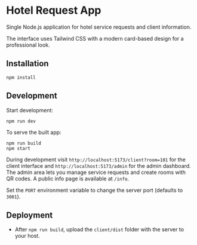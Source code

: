 # Hotel Request App

Single Node.js application for hotel service requests and client information.

The interface uses Tailwind CSS with a modern card-based design for a professional look.

## Installation

```
npm install
```

## Development

Start development:
```
npm run dev
```

To serve the built app:
```
npm run build
npm start
```

During development visit `http://localhost:5173/client?room=101` for the client interface and `http://localhost:5173/admin` for the admin dashboard. The admin area lets you manage service requests and create rooms with QR codes. A public info page is available at `/info`.

Set the `PORT` environment variable to change the server port (defaults to `3001`).

## Deployment

- After `npm run build`, upload the `client/dist` folder with the server to your host.

